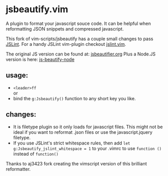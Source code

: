 jsbeautify.vim
==============

A plugin to format your javascript souce code. It can be helpful when reformatting JSON snippets and compressed javascript. 

This fork of vim-scripts/jsbeautify has a couple small changes to pass [JSLint](http://javascriptlint.com). For a handy JSLint vim-plugin checkout [jslint.vim](hallettj/jslint.vim).


The original JS version can be found at: [jsbeautifier.org](http://jsbeautifier.org/)
Plus a Node.JS version is here: [js-beautify-node](carlo/js-beatify-node)

usage:
------

- `<leader>ff`  
or
- bind the `g:Jsbeautify()` function to any short key you like.

changes:
-------

- It is filetype plugin so it only loads for javascript files. This might not be ideal if you want to reformat .json files or use the javascript.jquery filetype.  
- If you use JSLint's strict whitespace rules, then add `let g:Jsbeautify_jslint_whitespace = 1` to your .vimrc to use `function ()` instead of `function()`  


Thanks to aj3423 fork creating the vimscript version of this brilliant reformatter.
